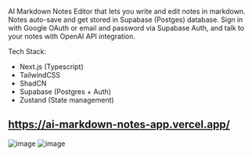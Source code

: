AI Markdown Notes Editor that lets you write and edit notes in markdown. Notes auto-save and get stored in Supabase (Postges) database. Sign in with Google OAuth or email and password via Supabase Auth, and talk to your notes with OpenAI API integration.

Tech Stack:
- Next.js (Typescript)
- TailwindCSS
- ShadCN
- Supabase (Postgres + Auth)
- Zustand (State management)

## https://ai-markdown-notes-app.vercel.app/

![image](https://github.com/user-attachments/assets/42435d8f-d41e-4e81-b901-058f625e2dfb)
![image](https://github.com/user-attachments/assets/843e2005-1d13-46c2-8ac1-5b21fe71d7b9)
